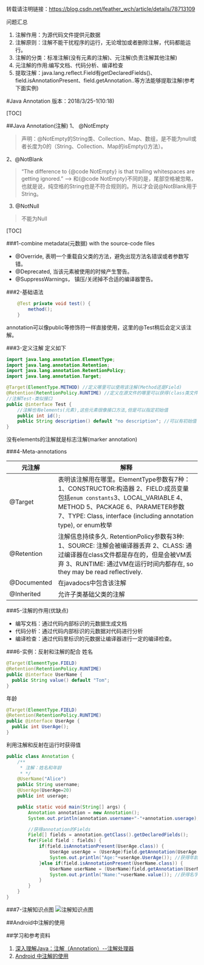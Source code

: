 转载请注明链接：https://blog.csdn.net/feather_wch/article/details/78713109


问题汇总
1. 注解作用：为源代码文件提供元数据
2. 注解原则：注解不能干扰程序的运行，无论增加或者删除注解，代码都能运行。
3. 注解的分类：标准注解(没有元素的注解)、元注解(负责注解其他注解)
4. 元注解的作用:编写文档、代码分析、编译检查
5. 提取注解：java.lang.reflect.Field有getDeclaredFields()、field.isAnnotationPresent、field.getAnnotation..等方法能够提取注解(参考下面实例)

#Java Annotation
版本：2018/3/25-1(10:18)

[TOC]

##Java Annotation(注解)
1、 @NotEmpty
>声明：@NotEmpty的String类、Collection、Map、数组，是不能为null或者长度为0的（String、Collection、Map的isEmpty()方法）。

2、@NotBlank
>“The difference to {@code NotEmpty} is that trailing whitespaces are getting ignored.” –> 和{@code NotEmpty}不同的是，尾部空格被忽略，也就是说，纯空格的String也是不符合规则的。所以才会说@NotBlank用于String。

3. @NotNull
>不能为Null

[TOC]

###1-combine metadata(元数据) with the source-code files
 * @Override, 表明一个重载自父类的方法，避免出现方法名错误或者参数写错。
 * @Deprecated, 当该元素被使用的时候产生警告。
 * @SuppressWarnings， 镇压/关闭掉不合适的编译器警告。

###2-基础语法
```java
	@Test private void test() {
		method();
	}
```
annotation可以像public等修饰符一样直接使用，这里的@Test稍后会定义该注解。

###3-定义注解
定义如下
```java
import java.lang.annotation.ElementType;
import java.lang.annotation.Retention;
import java.lang.annotation.RetentionPolicy;
import java.lang.annotation.Target;

@Target(ElementType.METHOD) //定义哪里可以使用该注解(Method还是Field)
@Retention(RetentionPolicy.RUNTIME) //定义在源文件的哪里可以获得(class类文件中还是在运行时间Runtime)
//注解Test-类似接口
public @interface Test {
	//注解也有elements(元素),这些元素很像接口方法,但是可以指定初始值
	public int id();
	public String description() default "no description"; //可以有初始值
}
```
没有elements的注解就是标志注解(marker annotation)

###4-Meta-annotations

|元注解|解释|
|---|---|
|@Target|表明该注解用在哪里。ElementType参数有7种：1、CONSTRUCTOR:构造器 2、FIELD:成员变量包括`enum constants`3、LOCAL_VARIABLE 4、METHOD 5、PACKAGE 6、PARAMETER参数 7、TYPE: Class, interface (including annotation type), or enum枚举|
|@Retention |注解信息持续多久. RetentionPolicy参数有3种:  1、SOURCE: 注解会被编译器丢弃 2、CLASS: 通过编译器在class文件都是存在的，但是会被VM丢弃 3、RUNTIME: 通过VM在运行时间内都存在, so they may be read reflectively. |
|@Documented |在javadocs中包含该注解|
|@Inherited |允许子类基础父类的注解|

###5-注解的作用(优缺点)
* 编写文档：通过代码内部标识的元数据生成文档
* 代码分析：通过代码内部标识的元数据对代码进行分析
* 编译检查：通过代码里标识的元数据让编译器进行一定的编译检查。

###6-实例：反射和注解的配合
姓名
```java
@Target(ElementType.FIELD)
@Retention(RetentionPolicy.RUNTIME)
public @interface UserName {
  public String value() default "Tom";
}
```
年龄
```java
@Target(ElementType.FIELD)
@Retention(RetentionPolicy.RUNTIME)
public @interface UserAge {
  public int UserAge();
}
```
利用注解和反射在运行时获得值
```java
public class Annotation {
	/**
	 * 注解：姓名和年龄
	 * */
	@UserName("Alice")
	public String username;
	@UserAge(UserAge=20)
	public int userage;

	public static void main(String[] args) {
		Annotation annotation = new Annotation();
		System.out.println(annotation.username+"-"+annotation.userage);

		//获得annotation的Fields
		Field[] fields = annotation.getClass().getDeclaredFields();
		for(Field field : fields) {
			if(field.isAnnotationPresent(UserAge.class)) {
				UserAge userAge = (UserAge)field.getAnnotation(UserAge.class);
				System.out.println("Age:"+userAge.UserAge()); //获得年龄
			}else if(field.isAnnotationPresent(UserName.class)) {
				UserName userName = (UserName)field.getAnnotation(UserName.class);
				System.out.println("Name:"+userName.value()); //获得名字
			}
		}
	}
}
```

###7-注解知识点图
![注解知识点图](https://images0.cnblogs.com/blog/34483/201304/25200814-475cf2f3a8d24e0bb3b4c442a4b44734.jpg)


##Android中注解的使用


##学习和参考资料
1. [深入理解Java：注解（Annotation）--注解处理器](http://www.cnblogs.com/peida/archive/2013/04/26/3038503.html)
1. [Android 中注解的使用](https://juejin.im/post/59bf5e1c518825397176d126)

